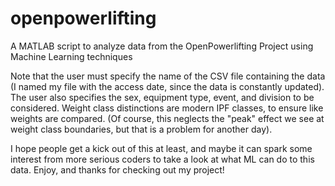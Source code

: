 # openpowerlifting
A MATLAB script to analyze data from the OpenPowerlifting Project using Machine Learning techniques

Note that the user must specify the name of the CSV file containing the data (I named my file with the access date, since the data is constantly updated).  The user also specifies the sex, equipment type, event, and division to be considered.  Weight class distinctions are modern IPF classes, to ensure like weights are compared. (Of course, this neglects the "peak" effect we see at weight class boundaries, but that is a problem for another day).

I hope people get a kick out of this at least, and maybe it can spark some interest from more serious coders to take a look at what ML can do to this data.  Enjoy, and thanks for checking out my project!
